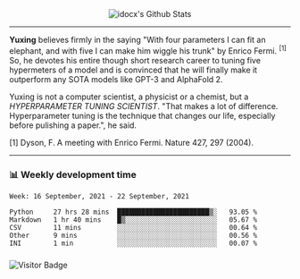 <div align="center">
    <img align="center" src="https://github-readme-stats.vercel.app/api?username=idocx&show_icons=true&count_private=true&hide_border=true" alt="idocx's Github Stats"></img>
</div>

---

**Yuxing** believes firmly in the saying "With four parameters I can fit an elephant, and with five I can make him wiggle his trunk" by Enrico Fermi. <sup>[1]</sup> So, he devotes his entire though short research career to tuning five hypermeters of a model and is convinced that he will finally make it outperform any SOTA models like GPT-3 and AlphaFold 2.

Yuxing is not a computer scientist, a physicist or a chemist, but a *HYPERPARAMETER TUNING SCIENTIST*. "That makes a lot of difference. Hyperparameter tuning is the technique that changes our life, especially before pulishing a paper.", he said.

[1] Dyson, F. A meeting with Enrico Fermi. Nature 427, 297 (2004).


---

### 📊 Weekly development time
<!--START_SECTION:waka-->
```text
Week: 16 September, 2021 - 22 September, 2021

Python     27 hrs 28 mins  ███████████████████████▒░   93.05 % 
Markdown   1 hr 40 mins    █▒░░░░░░░░░░░░░░░░░░░░░░░   05.67 % 
CSV        11 mins         ░░░░░░░░░░░░░░░░░░░░░░░░░   00.64 % 
Other      9 mins          ░░░░░░░░░░░░░░░░░░░░░░░░░   00.56 % 
INI        1 min           ░░░░░░░░░░░░░░░░░░░░░░░░░   00.07 % 
```
<!--END_SECTION:waka-->

### 

![Visitor Badge](https://visitor-badge.laobi.icu/badge?page_id=idocx.idocx)